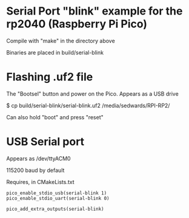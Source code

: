 # Serial Port "blink" example for the rp2040 (Raspberry Pi Pico)

Compile with "make" in the directory above

Binaries are placed in build/serial-blink

# Flashing .uf2 file

The "Bootsel" button and power on the Pico.  Appears as a USB drive

$ cp build/serial-blink/serial-blink.uf2 /media/sedwards/RPI-RP2/

Can also hold "boot" and press "reset"

# USB Serial port

Appears as /dev/ttyACM0

115200 baud by default

Requires, in CMakeLists.txt
```
pico_enable_stdio_usb(serial-blink 1)
pico_enable_stdio_uart(serial-blink 0)

pico_add_extra_outputs(serial-blink)
```

